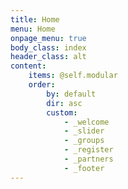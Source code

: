 ```yaml
---
title: Home
menu: Home
onpage_menu: true
body_class: index
header_class: alt
content:
    items: @self.modular
    order:
        by: default
        dir: asc
        custom:
            - _welcome
            - _slider            
            - _groups
            - _register
            - _partners
            - _footer
---
```

